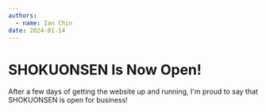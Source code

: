 ```yaml
---
authors:
  - name: Ian Chin
date: 2024-01-14
---
```


# SHOKUONSEN Is Now Open!

After a few days of getting the website up and running, I'm proud to say that SHOKUONSEN is open for business!